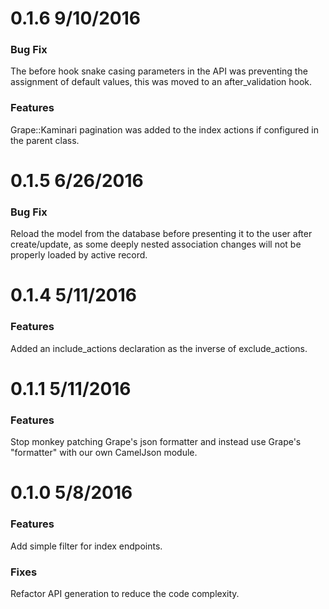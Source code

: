 
0.1.6 9/10/2016
==============

### Bug Fix

The before hook snake casing parameters in the API was preventing the assignment of default values, this was moved to an after_validation hook.

### Features

Grape::Kaminari pagination was added to the index actions if configured in the parent class.

0.1.5 6/26/2016
==============

### Bug Fix

Reload the model from the database before presenting it to the user after create/update, as
some deeply nested association changes will not be properly loaded by active record.

0.1.4 5/11/2016
==============

### Features

Added an include_actions declaration as the inverse of exclude_actions.

0.1.1 5/11/2016
==============

### Features

Stop monkey patching Grape's json formatter and instead use Grape's "formatter" 
with our own CamelJson module.

0.1.0 5/8/2016
==============

### Features

Add simple filter for index endpoints.

### Fixes

Refactor API generation to reduce the code complexity.
